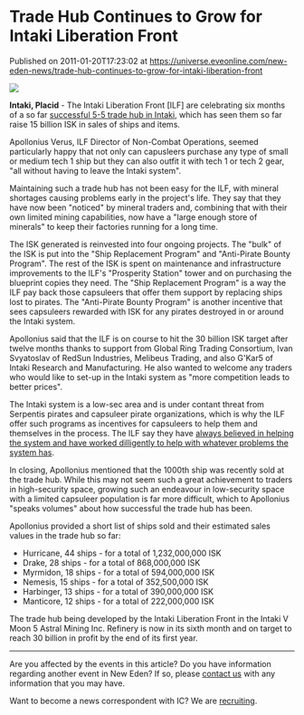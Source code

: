 # Trade Hub Continues to Grow for Intaki Liberation Front
Published on 2011-01-20T17:23:02 at https://universe.eveonline.com/new-eden-news/trade-hub-continues-to-grow-for-intaki-liberation-front

![](http://www.eve-ic.net/media/assets/icarticlebanner.png)  
  
 **Intaki, Placid** \- The Intaki Liberation Front [ILF] are celebrating six months of a so far [successful 5-5 trade hub in Intaki](http://www.eveonline.com/news.asp?a=single&nid=4000&tid=7), which has seen them so far raise 15 billion ISK in sales of ships and items.   
  
Apollonius Verus, ILF Director of Non-Combat Operations, seemed particularly happy that not only can capusleers purchase any type of small or medium tech 1 ship but they can also outfit it with tech 1 or tech 2 gear, "all without having to leave the Intaki system".  
  
Maintaining such a trade hub has not been easy for the ILF, with mineral shortages causing problems early in the project's life. They say that they have now been "noticed" by mineral traders and, combining that with their own limited mining capabilities, now have a "large enough store of minerals" to keep their factories running for a long time.   
  
The ISK generated is reinvested into four ongoing projects. The "bulk" of the ISK is put into the "Ship Replacement Program" and "Anti-Pirate Bounty Program". The rest of the ISK is spent on maintenance and infrastructure improvements to the ILF's "Prosperity Station" tower and on purchasing the blueprint copies they need. The "Ship Replacement Program" is a way the ILF pay back those capsuleers that offer them support by replacing ships lost to pirates. The "Anti-Pirate Bounty Program" is another incentive that sees capsuleers rewarded with ISK for any pirates destroyed in or around the Intaki system.   
  
Apollonius said that the ILF is on course to hit the 30 billion ​ISK target after twelve months thanks to support from Global Ring Trading Consortium, Ivan Svyatoslav of RedSun Industries, Melibeus Trading, and also G'Kar5 of Intaki Research and Manufacturing. He also wanted to welcome any traders who would like to set-up in the Intaki system as "more competition leads to better prices".   
  
The Intaki system is a low-sec area and is under contant threat from Serpentis pirates and capsuleer pirate organizations, which is why the ILF offer such programs as incentives for capsuleers to help them and themselves in the process. The ILF say they have [always believed in helping the system and have worked dilligently to help with whatever problems the system has](http://www.eveonline.com/news.asp?a=single&nid=3329&tid=7).   
  
In closing, Apollonius mentioned that the 1000th ship was recently sold at the trade hub. While this may not seem such a great achievement to traders in high-security space, growing such an endeavour in low-security space with a limited capsuleer population is far more difficult, which to Apollonius "speaks volumes" about how successful the trade hub has been.   
  
Apollonius provided a short list of ships sold and their estimated sales values in the trade hub so far:

  * Hurricane, 44 ships \- for a total of 1,232,000,000 ISK
  * Drake, 28 ships \- for a total of 868,000,000 ISK
  * Myrmidon, 18 ships \- for a total of 594,000,000 ISK
  * Nemesis, 15 ships \- for a total of 352,500,000 ISK
  * Harbinger, 13 ships \- for a total of 390,000,000 ISK
  * Manticore, 12 ships \- for a total of 222,000,000 ISK



The trade hub being developed by the Intaki Liberation Front in the Intaki V Moon 5 Astral Mining Inc. Refinery is now in its sixth month and on target to reach 30 billion in profit by the end of its first year.

* * *

Are you affected by the events in this article? Do you have information regarding another event in New Eden? If so, please [contact us](http://www.eveonline.com/news.asp?a=submitrp) with any information that you may have.  
  
Want to become a news correspondent with IC? We are [recruiting](http://www.eveonline.com/isd.asp).
